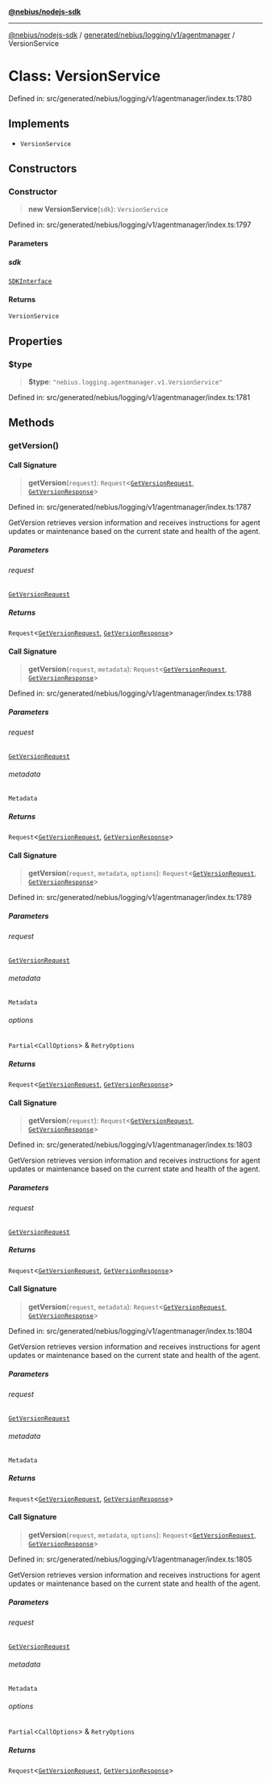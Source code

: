 [**@nebius/nodejs-sdk**](../../../../../../README.md)

***

[@nebius/nodejs-sdk](../../../../../../README.md) / [generated/nebius/logging/v1/agentmanager](../README.md) / VersionService

# Class: VersionService

Defined in: src/generated/nebius/logging/v1/agentmanager/index.ts:1780

## Implements

- `VersionService`

## Constructors

### Constructor

> **new VersionService**(`sdk`): `VersionService`

Defined in: src/generated/nebius/logging/v1/agentmanager/index.ts:1797

#### Parameters

##### sdk

[`SDKInterface`](../../../../../../sdk/interfaces/SDKInterface.md)

#### Returns

`VersionService`

## Properties

### $type

> **$type**: `"nebius.logging.agentmanager.v1.VersionService"`

Defined in: src/generated/nebius/logging/v1/agentmanager/index.ts:1781

## Methods

### getVersion()

#### Call Signature

> **getVersion**(`request`): `Request`\<[`GetVersionRequest`](../interfaces/GetVersionRequest.md), [`GetVersionResponse`](../interfaces/GetVersionResponse.md)\>

Defined in: src/generated/nebius/logging/v1/agentmanager/index.ts:1787

GetVersion retrieves version information and receives instructions for agent updates
 or maintenance based on the current state and health of the agent.

##### Parameters

###### request

[`GetVersionRequest`](../interfaces/GetVersionRequest.md)

##### Returns

`Request`\<[`GetVersionRequest`](../interfaces/GetVersionRequest.md), [`GetVersionResponse`](../interfaces/GetVersionResponse.md)\>

#### Call Signature

> **getVersion**(`request`, `metadata`): `Request`\<[`GetVersionRequest`](../interfaces/GetVersionRequest.md), [`GetVersionResponse`](../interfaces/GetVersionResponse.md)\>

Defined in: src/generated/nebius/logging/v1/agentmanager/index.ts:1788

##### Parameters

###### request

[`GetVersionRequest`](../interfaces/GetVersionRequest.md)

###### metadata

`Metadata`

##### Returns

`Request`\<[`GetVersionRequest`](../interfaces/GetVersionRequest.md), [`GetVersionResponse`](../interfaces/GetVersionResponse.md)\>

#### Call Signature

> **getVersion**(`request`, `metadata`, `options`): `Request`\<[`GetVersionRequest`](../interfaces/GetVersionRequest.md), [`GetVersionResponse`](../interfaces/GetVersionResponse.md)\>

Defined in: src/generated/nebius/logging/v1/agentmanager/index.ts:1789

##### Parameters

###### request

[`GetVersionRequest`](../interfaces/GetVersionRequest.md)

###### metadata

`Metadata`

###### options

`Partial`\<`CallOptions`\> & `RetryOptions`

##### Returns

`Request`\<[`GetVersionRequest`](../interfaces/GetVersionRequest.md), [`GetVersionResponse`](../interfaces/GetVersionResponse.md)\>

#### Call Signature

> **getVersion**(`request`): `Request`\<[`GetVersionRequest`](../interfaces/GetVersionRequest.md), [`GetVersionResponse`](../interfaces/GetVersionResponse.md)\>

Defined in: src/generated/nebius/logging/v1/agentmanager/index.ts:1803

GetVersion retrieves version information and receives instructions for agent updates
 or maintenance based on the current state and health of the agent.

##### Parameters

###### request

[`GetVersionRequest`](../interfaces/GetVersionRequest.md)

##### Returns

`Request`\<[`GetVersionRequest`](../interfaces/GetVersionRequest.md), [`GetVersionResponse`](../interfaces/GetVersionResponse.md)\>

#### Call Signature

> **getVersion**(`request`, `metadata`): `Request`\<[`GetVersionRequest`](../interfaces/GetVersionRequest.md), [`GetVersionResponse`](../interfaces/GetVersionResponse.md)\>

Defined in: src/generated/nebius/logging/v1/agentmanager/index.ts:1804

GetVersion retrieves version information and receives instructions for agent updates
 or maintenance based on the current state and health of the agent.

##### Parameters

###### request

[`GetVersionRequest`](../interfaces/GetVersionRequest.md)

###### metadata

`Metadata`

##### Returns

`Request`\<[`GetVersionRequest`](../interfaces/GetVersionRequest.md), [`GetVersionResponse`](../interfaces/GetVersionResponse.md)\>

#### Call Signature

> **getVersion**(`request`, `metadata`, `options`): `Request`\<[`GetVersionRequest`](../interfaces/GetVersionRequest.md), [`GetVersionResponse`](../interfaces/GetVersionResponse.md)\>

Defined in: src/generated/nebius/logging/v1/agentmanager/index.ts:1805

GetVersion retrieves version information and receives instructions for agent updates
 or maintenance based on the current state and health of the agent.

##### Parameters

###### request

[`GetVersionRequest`](../interfaces/GetVersionRequest.md)

###### metadata

`Metadata`

###### options

`Partial`\<`CallOptions`\> & `RetryOptions`

##### Returns

`Request`\<[`GetVersionRequest`](../interfaces/GetVersionRequest.md), [`GetVersionResponse`](../interfaces/GetVersionResponse.md)\>
